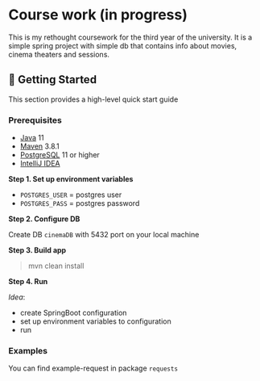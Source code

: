 # Course work (in progress)
This is my rethought coursework for the third year of the university.
It is a simple spring project with simple db that contains info about movies, cinema theaters and sessions.

##  🚀 Getting Started
This section provides a high-level quick start guide

### Prerequisites
- [Java](https://www.oracle.com/java/technologies/) 11
- [Maven](https://maven.apache.org/) 3.8.1
- [PostgreSQL](https://www.postgresql.org/) 11 or higher
- [IntelliJ IDEA](https://www.jetbrains.com/ru-ru/idea/)

**Step 1. Set up environment variables**
- ```POSTGRES_USER```  = postgres user
- ```POSTGRES_PASS```  = postgres password

**Step 2. Configure DB**

Create DB ```cinemaDB``` with 5432 port on your local machine

**Step 3. Build app**

>mvn clean install

**Step 4. Run**

_Idea_:
- create SpringBoot configuration
- set up environment variables to configuration
- run

### Examples
You can find example-request in package ```requests```

